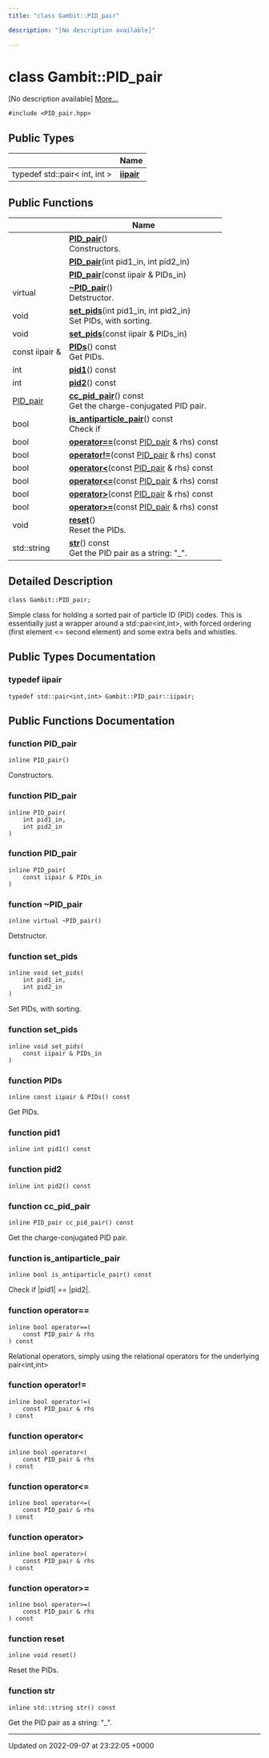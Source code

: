 ```yaml
---
title: "class Gambit::PID_pair"

description: "[No description available]"

---
```


# class Gambit::PID_pair



[No description available] [More...](#detailed-description)


`#include <PID_pair.hpp>`

## Public Types

|                | Name           |
| -------------- | -------------- |
| typedef std::pair< int, int > | **[iipair](/documentation/code/classes/classgambit_1_1pid__pair/#typedef-iipair)**  |

## Public Functions

|                | Name           |
| -------------- | -------------- |
| | **[PID_pair](/documentation/code/classes/classgambit_1_1pid__pair/#function-pid-pair)**()<br>Constructors.  |
| | **[PID_pair](/documentation/code/classes/classgambit_1_1pid__pair/#function-pid-pair)**(int pid1_in, int pid2_in) |
| | **[PID_pair](/documentation/code/classes/classgambit_1_1pid__pair/#function-pid-pair)**(const iipair & PIDs_in) |
| virtual | **[~PID_pair](/documentation/code/classes/classgambit_1_1pid__pair/#function-pid-pair)**()<br>Detstructor.  |
| void | **[set_pids](/documentation/code/classes/classgambit_1_1pid__pair/#function-set-pids)**(int pid1_in, int pid2_in)<br>Set PIDs, with sorting.  |
| void | **[set_pids](/documentation/code/classes/classgambit_1_1pid__pair/#function-set-pids)**(const iipair & PIDs_in) |
| const iipair & | **[PIDs](/documentation/code/classes/classgambit_1_1pid__pair/#function-pids)**() const<br>Get PIDs.  |
| int | **[pid1](/documentation/code/classes/classgambit_1_1pid__pair/#function-pid1)**() const |
| int | **[pid2](/documentation/code/classes/classgambit_1_1pid__pair/#function-pid2)**() const |
| [PID_pair](/documentation/code/classes/classgambit_1_1pid__pair/) | **[cc_pid_pair](/documentation/code/classes/classgambit_1_1pid__pair/#function-cc-pid-pair)**() const<br>Get the charge-conjugated PID pair.  |
| bool | **[is_antiparticle_pair](/documentation/code/classes/classgambit_1_1pid__pair/#function-is-antiparticle-pair)**() const<br>Check if |pid1| == |pid2|.  |
| bool | **[operator==](/documentation/code/classes/classgambit_1_1pid__pair/#function-operator)**(const [PID_pair](/documentation/code/classes/classgambit_1_1pid__pair/) & rhs) const |
| bool | **[operator!=](/documentation/code/classes/classgambit_1_1pid__pair/#function-operator)**(const [PID_pair](/documentation/code/classes/classgambit_1_1pid__pair/) & rhs) const |
| bool | **[operator<](/documentation/code/classes/classgambit_1_1pid__pair/#function-operator)**(const [PID_pair](/documentation/code/classes/classgambit_1_1pid__pair/) & rhs) const |
| bool | **[operator<=](/documentation/code/classes/classgambit_1_1pid__pair/#function-operator)**(const [PID_pair](/documentation/code/classes/classgambit_1_1pid__pair/) & rhs) const |
| bool | **[operator>](/documentation/code/classes/classgambit_1_1pid__pair/#function-operator)**(const [PID_pair](/documentation/code/classes/classgambit_1_1pid__pair/) & rhs) const |
| bool | **[operator>=](/documentation/code/classes/classgambit_1_1pid__pair/#function-operator)**(const [PID_pair](/documentation/code/classes/classgambit_1_1pid__pair/) & rhs) const |
| void | **[reset](/documentation/code/classes/classgambit_1_1pid__pair/#function-reset)**()<br>Reset the PIDs.  |
| std::string | **[str](/documentation/code/classes/classgambit_1_1pid__pair/#function-str)**() const<br>Get the PID pair as a string: "<pid1>_<pid2>".  |

## Detailed Description

```
class Gambit::PID_pair;
```


Simple class for holding a sorted pair of particle ID (PID) codes. This is essentially just a wrapper around a std::pair<int,int>, with forced ordering (first element <= second element) and some extra bells and whistles. 

## Public Types Documentation

### typedef iipair

```
typedef std::pair<int,int> Gambit::PID_pair::iipair;
```


## Public Functions Documentation

### function PID_pair

```
inline PID_pair()
```

Constructors. 

### function PID_pair

```
inline PID_pair(
    int pid1_in,
    int pid2_in
)
```


### function PID_pair

```
inline PID_pair(
    const iipair & PIDs_in
)
```


### function ~PID_pair

```
inline virtual ~PID_pair()
```

Detstructor. 

### function set_pids

```
inline void set_pids(
    int pid1_in,
    int pid2_in
)
```

Set PIDs, with sorting. 

### function set_pids

```
inline void set_pids(
    const iipair & PIDs_in
)
```


### function PIDs

```
inline const iipair & PIDs() const
```

Get PIDs. 

### function pid1

```
inline int pid1() const
```


### function pid2

```
inline int pid2() const
```


### function cc_pid_pair

```
inline PID_pair cc_pid_pair() const
```

Get the charge-conjugated PID pair. 

### function is_antiparticle_pair

```
inline bool is_antiparticle_pair() const
```

Check if |pid1| == |pid2|. 

### function operator==

```
inline bool operator==(
    const PID_pair & rhs
) const
```


Relational operators, simply using the relational operators for the underlying pair<int,int> 


### function operator!=

```
inline bool operator!=(
    const PID_pair & rhs
) const
```


### function operator<

```
inline bool operator<(
    const PID_pair & rhs
) const
```


### function operator<=

```
inline bool operator<=(
    const PID_pair & rhs
) const
```


### function operator>

```
inline bool operator>(
    const PID_pair & rhs
) const
```


### function operator>=

```
inline bool operator>=(
    const PID_pair & rhs
) const
```


### function reset

```
inline void reset()
```

Reset the PIDs. 

### function str

```
inline std::string str() const
```

Get the PID pair as a string: "<pid1>_<pid2>". 

-------------------------------

Updated on 2022-09-07 at 23:22:05 +0000